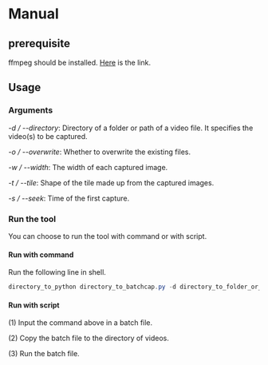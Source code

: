 # Manual

## prerequisite

ffmpeg should be installed. [Here](https://ffmpeg.org/download.html) is the link.

## Usage

### Arguments

*-d / --directory*: Directory of a folder or path of a video file. It specifies the video(s) to be captured.

*-o / --overwrite*: Whether to overwrite the existing files.

*-w / --width*: The width of each captured image.

*-t / --tile*: Shape of the tile made up from the captured images.

*-s / --seek*: Time of the first capture.

### Run the tool

You can choose to run the tool with command or with script.

#### Run with command

Run the following line in shell.

```powershell
directory_to_python directory_to_batchcap.py -d directory_to_folder_or_file" -o true -w 360 -t 3x3
```

#### Run with script

(1) Input the command above in a batch file.

(2) Copy the batch file to the directory of videos.

(3) Run the batch file.
